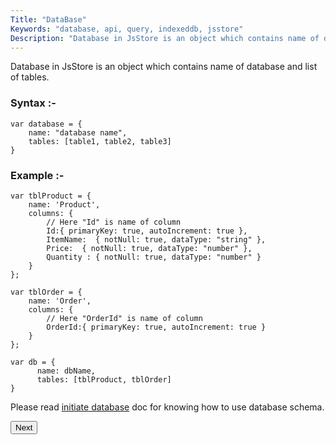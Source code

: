 ```yaml
---
Title: "DataBase"
Keywords: "database, api, query, indexeddb, jsstore"
Description: "Database in JsStore is an object which contains name of database and list of tables."
---
```


Database in JsStore is an object which contains name of database and list of tables.

### Syntax :- 

```
var database = {
    name: "database name",
    tables: [table1, table2, table3]
}
```

### Example :- 

```
var tblProduct = {
    name: 'Product',
    columns: {
        // Here "Id" is name of column 
        Id:{ primaryKey: true, autoIncrement: true },
        ItemName:  { notNull: true, dataType: "string" },
        Price:  { notNull: true, dataType: "number" },
        Quantity : { notNull: true, dataType: "number" }
    }
};

var tblOrder = {
    name: 'Order',
    columns: {
        // Here "OrderId" is name of column 
        OrderId:{ primaryKey: true, autoIncrement: true }
    }
};

var db = {
      name: dbName,
      tables: [tblProduct, tblOrder]
}
```

Please read [initiate database](/tutorial/initiate-database) doc for knowing how to use database schema. 

<p class="margin-top-40px text-center">
      <button class="btn info btnNext">Next</button>
</p>